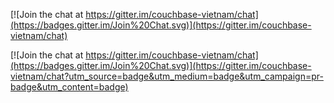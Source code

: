 [![Join the chat at https://gitter.im/couchbase-vietnam/chat](https://badges.gitter.im/Join%20Chat.svg)](https://gitter.im/couchbase-vietnam/chat)


[![Join the chat at https://gitter.im/couchbase-vietnam/chat](https://badges.gitter.im/Join%20Chat.svg)](https://gitter.im/couchbase-vietnam/chat?utm_source=badge&utm_medium=badge&utm_campaign=pr-badge&utm_content=badge)